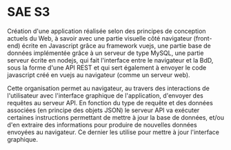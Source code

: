# SAE S3
Création d'une application réalisée selon des principes de conception actuels du Web, à savoir avec une partie visuelle côté navigateur (front-end) écrite en Javascript grâce au framework vuejs, une partie base de données implémentée grâce à un serveur de type MySQL, une partie serveur écrite en nodejs, qui fait l'interface entre le navigateur et la BdD, sous la forme d'une API REST et qui sert également à envoyer le code javascript créé en vuejs au navigateur (comme un serveur web).

Cette organisation permet au navigateur, au travers des interactions de l'utilisateur avec l'interface graphique de l'application, d'envoyer des requêtes au serveur API. En fonction du type de requête et des données associées (en principe des objets JSON) le serveur API va exécuter certaines instructions permettant de mettre à jour la base de données, et/ou d'en extraire des informations pour produire de nouvelles données envoyées au navigateur. Ce dernier les utilise pour mettre à jour l'interface graphique.
